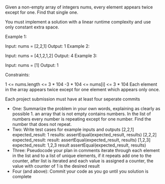 Given a non-empty array of integers nums, every element appears twice except for one. Find that single one.

You must implement a solution with a linear runtime complexity and use only constant extra space.

Example 1:

Input: nums = [2,2,1]
Output: 1
Example 2:

Input: nums = [4,1,2,1,2]
Output: 4
Example 3:

Input: nums = [1]
Output: 1
 

Constraints:

1 <= nums.length <= 3 * 104
-3 * 104 <= nums[i] <= 3 * 104
Each element in the array appears twice except for one element which appears only once.

Each project submission must have at least four seperate commits
* One: Summarize the problem in your own words, explaining as clearly as possible
        1. an array that is not empty contains numbers. In the list of numbers every number is repeating except for one number. Find the number that does not repeat.
* Two: Write test cases for example inputs and outputs
    [2,2,1]
    expected_result: 1
    results: 
    assertEqual(expected_result, results)
    [2,2,2]
    expected_result: 
    result:
    assertEqual(expected_result, results)
    [1,2,3]
    expected_result: 1,2,3
    result
    assertEqual(expected_result, results)
* Three: Pseudocode your plan in comments
    iterate through each element in the list and to a list of unique elements, if it repeats add one to the counter, after list is iterated and each value is assigned a counter, the value with counter of 1 is the desired result 
* Four (and above): Commit your code as you go until you solution is complete

